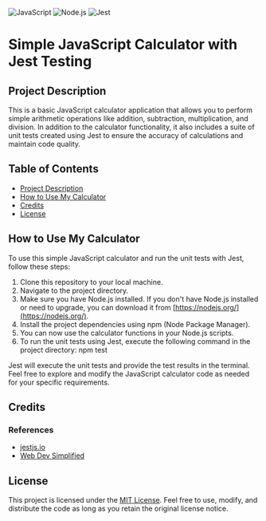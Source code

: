 ![JavaScript](https://img.shields.io/badge/JavaScript-ES6-yellow)
![Node.js](https://img.shields.io/badge/Node.js-14.x-green)
![Jest](https://img.shields.io/badge/Jest-Testing-blue)

# Simple JavaScript Calculator with Jest Testing

## Project Description

This is a basic JavaScript calculator application that allows you to perform simple arithmetic operations like addition, subtraction, multiplication, and division. In addition to the calculator functionality, it also includes a suite of unit tests created using Jest to ensure the accuracy of calculations and maintain code quality.


## Table of Contents

- [Project Description](#project-description)
- [How to Use My Calculator](#how-to-use-my-calculator)
- [Credits](#credits)
- [License](#license)


## How to Use My Calculator

To use this simple JavaScript calculator and run the unit tests with Jest, follow these steps:

1. Clone this repository to your local machine.
2. Navigate to the project directory.
3. Make sure you have Node.js installed. If you don't have Node.js installed or need to upgrade, you can download it from [https://nodejs.org/](https://nodejs.org/).
4. Install the project dependencies using npm (Node Package Manager).
5. You can now use the calculator functions in your Node.js scripts.
6. To run the unit tests using Jest, execute the following command in the project directory: npm test

Jest will execute the unit tests and provide the test results in the terminal.
Feel free to explore and modify the JavaScript calculator code as needed for your specific requirements.


## Credits

### References

- [jestjs.io](https://jestjs.io/)
- [Web Dev Simplified](https://www.youtube.com/@WebDevSimplified)


## License

This project is licensed under the [MIT License](https://opensource.org/license/mit/). Feel free to use, modify, and distribute the code as long as you retain the original license notice.

